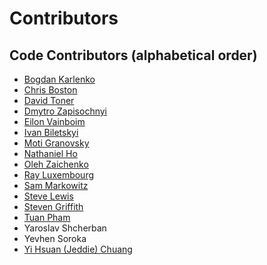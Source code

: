 # Contributors

## Code Contributors (alphabetical order)

* [Bogdan Karlenko](https://github.com/bogdan-karlenko)
* [Chris Boston](https://github.com/bostonc)
* [David Toner](https://github.com/david-sisense)
* [Dmytro Zapisochnyi](https://github.com/i-dz)
* [Eilon Vainboim](https://www.linkedin.com/in/eilon-vainboim-b42939168/)
* [Ivan Biletskyi](https://github.com/ivanbiletskyi)
* [Moti Granovsky](https://github.com/motigra)
* [Nathaniel Ho](https://github.com/nxho)
* [Oleh Zaichenko](https://github.com/ozadev)
* [Ray Luxembourg](https://github.com/RayLuxembourg)
* [Sam Markowitz](https://github.com/SamMarkowitz)
* [Steve Lewis](https://github.com/stevelewis99)
* [Steven Griffith](https://github.com/stevenwgriffith)
* [Tuan Pham](https://github.com/imtuanpham)
* Yaroslav Shcherban
* Yevhen Soroka
* [Yi Hsuan (Jeddie) Chuang](https://www.linkedin.com/in/jeddiechuang/)
